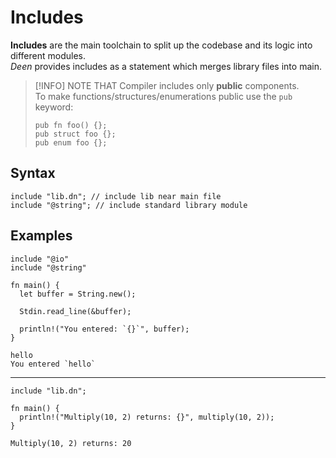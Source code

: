 # Includes
**Includes** are the main toolchain to split up the codebase and its logic into different modules.  <br/>
_Deen_ provides includes as a statement which merges library files into main.

> [!INFO] NOTE THAT
> Compiler includes only **public** components. <br/>
> To make functions/structures/enumerations public use the `pub` keyword:
> ```deen
> pub fn foo() {};
> pub struct foo {};
> pub enum foo {};
> ```

## Syntax
```deen
include "lib.dn"; // include lib near main file
include "@string"; // include standard library module
```

## Examples
```deen
include "@io"
include "@string"

fn main() {
  let buffer = String.new();
  
  Stdin.read_line(&buffer);

  println!("You entered: `{}`", buffer);
}
```
```
hello
You entered `hello`
```

----

```deen
include "lib.dn";

fn main() {
  println!("Multiply(10, 2) returns: {}", multiply(10, 2));
}
```

```
Multiply(10, 2) returns: 20
```
